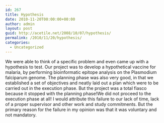 ```yaml
---
id: 267
title: Hypothesis
date: 2010-11-20T00:00:00+00:00
author: admin
layout: post
guid: http://acetile.net/2008/10/07/hypothesis/
permalink: /2010/11/20/hypothesis/
categories:
  - Uncategorized
---
```

We were able to think of a specific problem and even came up with a hypothesis to test. Our project was to develop a hypothetical vaccine for malaria, by performing bioinformatic epitope analysis on the Plasmodium falciparum genome. The planning phase was also very good, in that we established a set of objectives and neatly laid out a plan which were to be carried out in the execution phase. But the project was a total fiasco because it stopped with the planning phase!We did not proceed to the execution phase at all! I would attribute this failure to our lack of time, lack of a proper supervisor and other work and study commitments. But the primary reason for the failure in my opinion was that it was voluntary and not mandatory.